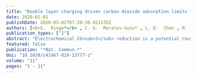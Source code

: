 ```yaml
---
title: "Double layer charging driven carbon dioxide adsorption limits the rate of electrochemical carbon dioxide reduction on Gold"
date: 2020-01-01
publishDate: 2020-03-02T07:20:30.821535Z
authors: [<b>S.  Ringe*</b> , C. G.  Morales-Guio* , L. D.  Chen , M.  Fields , T. F.  Jaramillo , C.  Hahn , K.  Chan ]
publication_types: ["2"]
abstract: "Electrochemical CO<sub>2</sub> reduction is a potential route to the sustainable production of valuable fuels and chemicals. Here, we perform CO<sub>2</sub> reduction experiments on Gold at neutral to acidic pH values to elucidate the long-standing controversy surrounding the rate-limiting step. We find the CO production rate to be invariant with pH on a Standard Hydrogen Electrode scale and conclude that it is limited by the CO<sub>2</sub> adsorption step. We present a new multi-scale modeling scheme that integrates ab initio reaction kinetics with mass transport simulations, explicitly considering the charged electric double layer. The model reproduces the experimental CO polarization curve and reveals the rate-limiting step to be *COOH to *CO at low overpotentials, CO<sub>2</sub> adsorption at intermediate ones, and CO<sub>2</sub> mass transport at high overpotentials. Finally, we show the Tafel slope to arise from the electrostatic interaction between the dipole of *CO<sub>2</sub> and the interfacial field. This work highlights the importance of surface charging for electrochemical kinetics and mass transport. Electrochemical CO<sub>2</sub> reduction is a potential route to the sustainable production of valuable fuels and chemicals. In this joint experimental-theoretical work, the authors address the issue of the rate-limiting step on Gold and present insights from multi-scale simulations into the importance of the electric double layer on reaction kinetics and mass transport."
featured: false
publication: "*Nat. Commun.*"
doi: "10.1038/s41467-019-13777-z"
volume: "11"
pages: "1 - 11"
---
```


